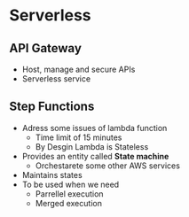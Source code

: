 # Serverless 

## API Gateway

- Host, manage and secure APIs
- Serverless service

## Step Functions

- Adress some issues of lambda function
    - Time limit of 15 minutes
    - By Desgin Lambda is Stateless
- Provides an entity called **State machine**
    - Orchestarete some other AWS services
- Maintains states
- To be used when we need
    - Parrellel execution
    - Merged execution
